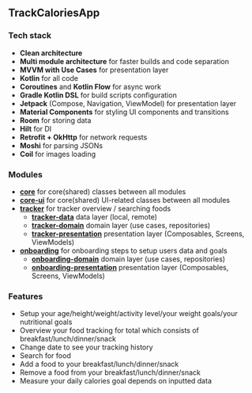 ## TrackCaloriesApp


### Tech stack

- **Clean architecture**
- **Multi module architecture** for faster builds and code separation
- **MVVM with Use Cases** for presentation layer
- **Kotlin** for all code
- **Coroutines** and **Kotlin Flow** for async work
- **Gradle Kotlin DSL** for build scripts configuration
- **Jetpack** (Compose, Navigation, ViewModel) for
  presentation layer
- **Material Components** for styling UI components and transitions
- **Room** for storing data
- **Hilt** for DI
- **Retrofit + OkHttp** for network requests
- **Moshi** for parsing JSONs
- **Coil** for images loading


### Modules

- [**core**](core) for core(shared) classes between all modules
- [**core-ui**](core-ui) for core(shared) UI-related classes between all modules
- [**tracker**](tracker) for tracker overview / searching foods
  - [**tracker-data**](tracker/tracker_data) data layer (local, remote)
  - [**tracker-domain**](tracker/tracker_domain) domain layer (use cases, repositories)
  - [**tracker-presentation**](tracker/tracker_presentation) presentation layer (Composables, Screens, ViewModels)
- [**onboarding**](onboarding) for onboarding steps to setup users data and goals
  - [**onboarding-domain**](onboarding/onboarding_domain) domain layer (use cases, repositories)
  - [**onboarding-presentation**](onboarding/onboarding_presentation) presentation layer (Composables, Screens, ViewModels)


### Features

- Setup your age/height/weight/activity level/your weight goals/your nutritional goals
- Overview your food tracking for total which consists of breakfast/lunch/dinner/snack
- Change date to see your tracking history
- Search for food
- Add a food to your breakfast/lunch/dinner/snack
- Remove a food from your breakfast/lunch/dinner/snack
- Measure your daily calories goal depends on inputted data